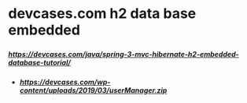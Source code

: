 # devcases.com h2 data base embedded
##### 				

##### https://devcases.com/java/spring-3-mvc-hibernate-h2-embedded-database-tutorial/

- ##### https://devcases.com/wp-content/uploads/2019/03/userManager.zip

